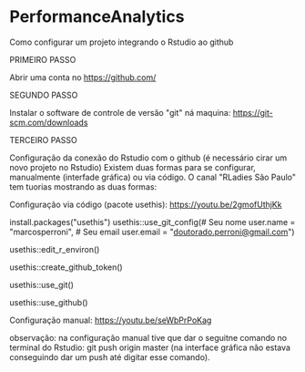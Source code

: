 # PerformanceAnalytics

Como configurar um projeto integrando o Rstudio ao github

PRIMEIRO PASSO

Abrir uma conta no https://github.com/

SEGUNDO PASSO

Instalar o software de controle de versão "git" ná maquina: https://git-scm.com/downloads

TERCEIRO PASSO

Configuração da conexão do Rstudio com o github (é necessário cirar um novo projeto no Rstudio)
Existem duas formas para se configurar, manualmente (interfade gráfica) ou via código. O canal "RLadies São Paulo" tem tuorias
mostrando as duas formas:

Configuração via código (pacote usethis): https://youtu.be/2gmofUthjKk

install.packages("usethis")
usethis::use_git_config(# Seu nome
        user.name = "marcosperroni", 
        # Seu email
        user.email = "doutorado.perroni@gmail.com")

usethis::edit_r_environ()

usethis::create_github_token()

usethis::use_git()

usethis::use_github()


Configuração manual: https://youtu.be/seWbPrPoKag

observação: na configuração manual tive que dar o seguitne comando no terminal do Rstudio: git push origin master 
(na interface gráfica não estava conseguindo dar um push até digitar esse comando).
